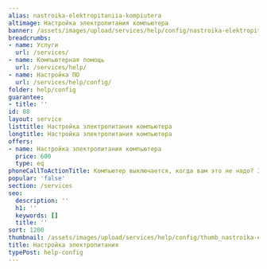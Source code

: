 ```yaml
---
alias: nastroika-elektropitaniia-kompiutera
altimage: Настройка электропитания компьютера
banner: /assets/images/upload/services/help/config/nastroika-elektropitaniia-kompiutera.jpg
breadcrumbs:
- name: Услуги
  url: /services/
- name: Компьютерная помощь
  url: /services/help/
- name: Настройка ПО
  url: /services/help/config/
folder: help/config
guarantee:
- title: ''
id: 88
layout: service
listtitle: Настройка электропитания компьютера
longtitle: Настройка электропитания компьютера
offers:
- name: Настройка электропитания компьютера
  price: 600
  type: eq
phoneCallToActionTitle: Компьютер выключается, когда вам это не надо? Звоните!
popular: 'false'
section: /services
seo:
  description: ''
  h1: ''
  keywords: []
  title: ''
sort: 1200
thumbnail: /assets/images/upload/services/help/config/thumb_nastroika-elektropitaniia-kompiutera.jpg
title: Настройка электропитания
typePost: help-config
---
```

